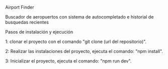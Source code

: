 Airport Finder

Buscador de aeropuertos con sistema de autocompletado e historial de busquedas recientes

Pasos de instalación y ejecución

1: clonar el proyecto con el comando "git clone (url del repositorio)".

2: Realizar las instalaciones del proyecto, ejecuta el comando: "npm install".

3: Inicializar el proyecto, ejecuta el comando: "npm run dev".
